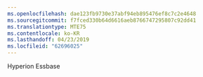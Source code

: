 ```yaml
---
ms.openlocfilehash: dae123fb9730e37abf94eb895476ef8c7c2e4648
ms.sourcegitcommit: f7fced330b64d6616aeb8766747295807c92dd41
ms.translationtype: MTE75
ms.contentlocale: ko-KR
ms.lasthandoff: 04/23/2019
ms.locfileid: "62696025"
---
```

 Hyperion Essbase 